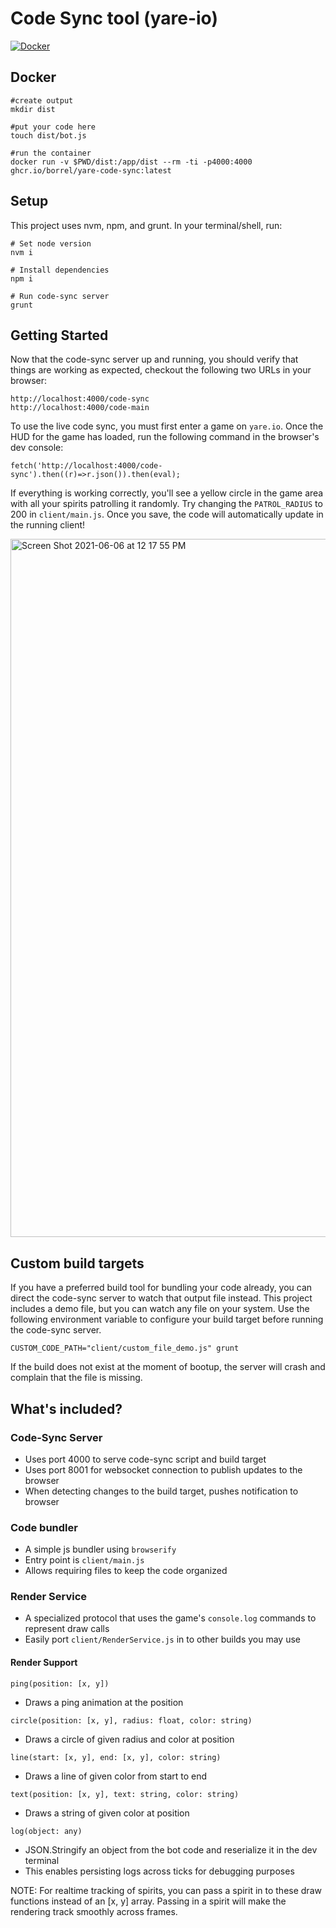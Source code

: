 # Code Sync tool (yare-io)
[![Docker](https://github.com/borrel/yare-code-sync/actions/workflows/docker-publish.yml/badge.svg?branch=main)](https://github.com/borrel/yare-code-sync/actions/workflows/docker-publish.yml)

## Docker

```
#create output
mkdir dist

#put your code here
touch dist/bot.js

#run the container
docker run -v $PWD/dist:/app/dist --rm -ti -p4000:4000 ghcr.io/borrel/yare-code-sync:latest
```


## Setup
This project uses nvm, npm, and grunt. In your terminal/shell, run:
```
# Set node version
nvm i

# Install dependencies
npm i

# Run code-sync server
grunt
```

## Getting Started
Now that the code-sync server up and running, you should verify that things are working as expected, checkout the following two URLs in your browser:
```
http://localhost:4000/code-sync
http://localhost:4000/code-main
```
To use the live code sync, you must first enter a game on `yare.io`. Once the HUD for the game has loaded, run the following command in the browser's dev console:
```
fetch('http://localhost:4000/code-sync').then((r)=>r.json()).then(eval);
```
If everything is working correctly, you'll see a yellow circle in the game area with all your spirits patrolling it randomly. Try changing the `PATROL_RADIUS` to 200 in `client/main.js`. Once you save, the code will automatically update in the running client!

<img width="1117" alt="Screen Shot 2021-06-06 at 12 17 55 PM" src="https://user-images.githubusercontent.com/1320825/120931830-4693a100-c6c1-11eb-987a-8b06a12c6457.png">

## Custom build targets
If you have a preferred build tool for bundling your code already, you can direct the code-sync server to watch that output file instead. This project includes a demo file, but you can watch any file on your system. Use the following environment variable to configure your build target before running the code-sync server.
```
CUSTOM_CODE_PATH="client/custom_file_demo.js" grunt
```
If the build does not exist at the moment of bootup, the server will crash and complain that the file is missing.

## What's included?
### Code-Sync Server
- Uses port 4000 to serve code-sync script and build target
- Uses port 8001 for websocket connection to publish updates to the browser
- When detecting changes to the build target, pushes notification to browser

### Code bundler
- A simple js bundler using `browserify`
- Entry point is `client/main.js`
- Allows requiring files to keep the code organized

### Render Service
- A specialized protocol that uses the game's `console.log` commands to represent draw calls
- Easily port `client/RenderService.js` in to other builds you may use

#### Render Support
`ping(position: [x, y])`
- Draws a ping animation at the position

`circle(position: [x, y], radius: float, color: string)`
- Draws a circle of given radius and color at position

`line(start: [x, y], end: [x, y], color: string)`
- Draws a line of given color from start to end

`text(position: [x, y], text: string, color: string)`
- Draws a string of given color at position

`log(object: any)`
- JSON.Stringify an object from the bot code and reserialize it in the dev terminal
- This enables persisting logs across ticks for debugging purposes

NOTE: For realtime tracking of spirits, you can pass a spirit in to these draw functions instead of an [x, y] array. Passing in a spirit will make the rendering track smoothly across frames.
